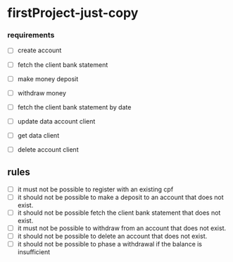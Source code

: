 # firstProject-just-copy

### requirements

- [ ] create account
- [ ] fetch the client bank statement
- [ ] make money deposit
- [ ] withdraw money
- [ ] fetch the client bank statement by date
- [ ] update data account client
- [ ] get data client
- [ ] delete account client


## rules

- [ ] it must not be possible to register with an existing cpf
- [ ] it should not be possible to make a deposit to an account that does not exist.
- [ ] it should not be possible fetch the client bank statement that does not exist.
- [ ] it must not be possible to withdraw from an account that does not exist.
- [ ] it should not be possible to delete an account that does not exist.
- [ ] it should not be possible to phase a withdrawal if the balance is insufficient
